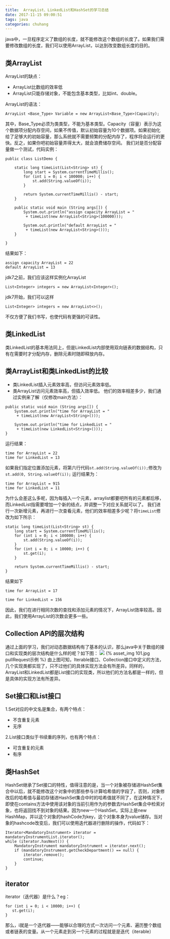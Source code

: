 ```yaml
---
title:  ArrayList、LinkedList和HashSet的学习总结
date: 2017-11-15 09:00:51
tags: java
categories: chuhang
---
```


java中，一旦程序定义了数组的长度，就不能修改这个数组的长度了。如果我们需要修改数组的长度，我们可以使用ArrayList，以达到改变数组长度的目的。

<!--more--->

## 类ArrayList
ArrayList的缺点：
+ ArrayList比数组的效率低
+ ArrayList只能存储对象，不能包含基本类型，比如int、double。

ArrayList的语法：
```
ArrayList <Base_Type> Variable = new ArrayList<Base_Type>(Capacity);
```
其中，Base_Type必须为类类型，不能为基本类型。Capacity（容量）表示为这个数据项分配内存空间，如果不传值，默认初始容量为10个数据项。如果初始化给了足够大的初始容量，那么系统就不需要频繁的分配内存了，程序将会运行的更快。反之，如果你吧初始容量弄得太大，就会浪费储存空间。
我们对是否分配容量做一个测试，代码实例：
```
public class ListDemo {

	static long timeList(List<String> st) {
		long start = System.currentTimeMillis();
		for (int i = 0; i < 100000; i++) {
			st.add(String.valueOf(i));
		}

		return System.currentTimeMillis() - start;
	}

	public static void main (String args[]) {
		System.out.println("assign capacity ArrayList = "
		 + timeList(new ArrayList<String>(100000)));

		System.out.println("default ArrayList = "
		 + timeList(new ArrayList<String>()));
	}
	
}
```
结果如下：
```
assign capacity ArrayList = 22
default ArrayList = 13
```

jdk7之前，我们应该这样实例化ArrayList
```
List<Integer> integers = new ArrayList<Integer>();
```
jdk7开始，我们可以这样
```
List<Integer> integers = new ArrayList<>();
```
不仅方便了我们书写，也使代码有更强的可读性。

## 类LinkedList
类LinkedList的基本用法同上，但是LinkedList内部使用双向链表的数据结构，只有在需要时才分配内存，删除元素时随即释放内存。

## 类ArrayList和类LinkedList的比较
+ 类LinkedList插入元素效率高，但访问元素效率低。
+ 类ArrayList访问元素效率高，但插入效率低。
他们的效率相差多少，我们通过实例来了解（仅修改main方法）：
```
public static void main (String args[]) {
	System.out.println("time for ArrayList = "
	 + timeList(new ArrayList<String>()));

	System.out.println("time for LinkedList = "
	 + timeList(new LinkedList<String>()));
}
```
运行结果：
```
time for ArrayList = 22
time for LinkedList = 13
```
如果我们指定位置添加元素，将第六行代码``st.add(String.valueOf(i));``修改为``st.add(0, String.valueOf(i));``
运行结果为：
```
time for ArrayList = 915
time for LinkedList = 11
```
为什么会差这么多呢，因为每插入一个元素，arraylist都要吧所有的元素都后移，而LinkedList指需要增加一个新的结点，并调整一下对应关系就可以了。
我们进行一次新增元素，再进行一次查看元素，他们的效率相差多少呢？将``timeList``修改为如下所示：
```
static long timeList(List<String> st) {
	long start = System.currentTimeMillis();
	for (int i = 0; i < 100000; i++) {
		st.add(String.valueOf(i));
	}
	for (int i = 0; i < 10000; i++) {
		st.get(i);
	}

	return System.currentTimeMillis() - start;
}
```

结果如下
```
time for ArrayList = 17

time for LinkedList = 156
```

因此，我们在进行相同次数的查找和添加元素的情况下，ArrayList效率较高。因此，我们使用ArrayList的次数会更多一些。

## Collection API的层次结构
通过上面的学习，我们对动态数据结构有了基本的认识，那么java中关于数组的接口和实现类的层次结构是什么样的呢？如下图：
<img src="/images/101.png" >
{% asset_img 101.jpg pullRequest示例 %}
由上图可知，Iterable接口、Collection接口中定义的方法，几个实现类都实现了，只不过他们的具体实现方法会有所差异。同样的，ArrayList和LinkedList都是List接口的实现类，所以他们的方法名都是一样的，但是具体的实现方法有所差异。

## Set接口和List接口
1.Set对应的中文名是集合，有两个特点：
+ 不含重复元素
+ 无序

2.List接口类似于书续重的序列，也有两个特点：
+ 可含重复的元素
+ 有序

## 类HashSet
HashSet继承了Set接口的特性，值得注意的是，当一个对象被存储进HashSet集合中以后，就不能修改这个对象中的那些参与计算哈希值的字段了，否则，对象修改后的哈希值与最初存储进HashSet集合中时的哈希值就不同了，在这种情况下，即使在contains方法中使用该对象的当前引用作为的参数去HashSet集合中检索对象，也将返回找不到对象的结果。因为new一个HashSet，实际上是new HashMap，并以这个对象的hashCode为key，这个对象本身为value储存。当对象的hashcode改变后，我们可以使用迭代器进行删除的操作，代码如下：
```
Iterator<MandatoryInstrument> iterator = mandatoryInstrumentList.iterator();
while (iterator.hasNext()) {
    MandatoryInstrument mandatoryInstrument = iterator.next();
    if (mandatoryInstrument.getCheckDepartment() == null) {
        iterator.remove();
        continue;
    }
}
```
## iterator
iterator（迭代器）是什么？eg：
```
for (int i = 0; i < 10000; i++) {
   st.get(i);
}
```
那么，i就是一个迭代器——能够以合理的方式一次访问一个元素、遍历整个数组或者链表的变量。从一个元素走到另一个元素的过程就是是迭代（iterable）